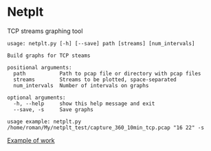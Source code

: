 # Netplt

TCP streams graphing tool

```
usage: netplt.py [-h] [--save] path [streams] [num_intervals]

Build graphs for TCP steams

positional arguments:
  path           Path to pcap file or directory with pcap files
  streams        Streams to be plotted, space-separated
  num_intervals  Number of intervals on graphs

optional arguments:
  -h, --help     show this help message and exit
  --save, -s     Save graphs

usage example: netplt.py /home/roman/My/netplt_test/capture_360_10min_tcp.pcap "16 22" -s
```
 
[Example of work](https://helicopter.intra.ispras.ru/vovchenko.ra/netplt/-/blob/master/streams_graph_capture_360_10min_tcp.png)